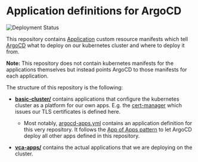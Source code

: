 # Application definitions for ArgoCD

![Deployment Status](https://argocd.vivaconagua.org/api/badge?name=argocd-apps&revision=true)

This repository contains [Application](https://argo-cd.readthedocs.io/en/stable/operator-manual/declarative-setup/#applications) custom resource manifests which tell [ArgoCD](https://argo-cd.readthedocs.io/en/stable/) what to deploy on our kubernetes cluster and where to deploy it from.

**Note:** This repository does not contain kubernetes manifests for the applications themselves but instead points ArgoCD to those manifests for each application.

The structure of this repository is the following:

- **[basic-cluster/](./basic-cluster)** contains applications that configure the kubernetes cluster as a platform for our own apps.
   E.g. the [cert-manager](https://cert-manager.io/) which issues our TLS certificates is defined here.
  - Most notably, [argocd-apps.yml](basic-cluster/argocd-apps.yml) contains an application definition for this very repository. It follows the [App of Apps pattern](https://argo-cd.readthedocs.io/en/stable/operator-manual/cluster-bootstrapping/) to let ArgoCD deploy all other apps defined in this repository.

- **[vca-apps/](./vca-apps)** contains the actual applications that we are deploying on the cluster. 
